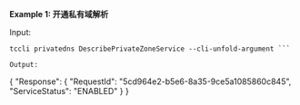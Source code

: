 **Example 1: 开通私有域解析**



Input: 

```
tccli privatedns DescribePrivateZoneService --cli-unfold-argument ```

Output: 
```
{
    "Response": {
        "RequestId": "5cd964e2-b5e6-8a35-9ce5a1085860c845",
        "ServiceStatus": "ENABLED"
    }
}
```

